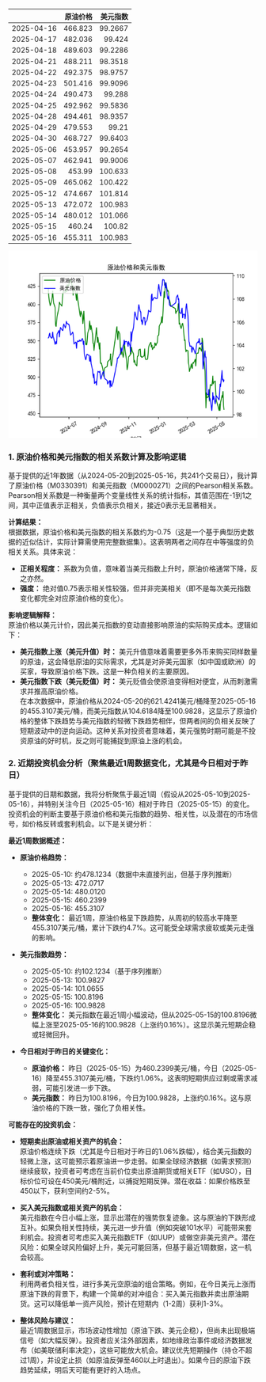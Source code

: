 |            |   原油价格 |   美元指数 |
|:-----------|-----------:|-----------:|
| 2025-04-16 |    466.823 |    99.2667 |
| 2025-04-17 |    482.036 |    99.424  |
| 2025-04-18 |    489.603 |    99.2286 |
| 2025-04-21 |    488.211 |    98.3518 |
| 2025-04-22 |    492.375 |    98.9757 |
| 2025-04-23 |    501.416 |    99.9096 |
| 2025-04-24 |    490.473 |    99.288  |
| 2025-04-25 |    492.962 |    99.5836 |
| 2025-04-28 |    494.461 |    98.9357 |
| 2025-04-29 |    479.553 |    99.21   |
| 2025-04-30 |    468.727 |    99.6403 |
| 2025-05-06 |    453.957 |    99.2654 |
| 2025-05-07 |    462.941 |    99.9006 |
| 2025-05-08 |    453.99  |   100.633  |
| 2025-05-09 |    465.062 |   100.422  |
| 2025-05-12 |    474.667 |   101.814  |
| 2025-05-13 |    472.072 |   100.983  |
| 2025-05-14 |    480.012 |   101.066  |
| 2025-05-15 |    460.24  |   100.82   |
| 2025-05-16 |    455.311 |   100.983  |

![图](usdx_oil.png)

### 1. 原油价格和美元指数的相关系数计算及影响逻辑

基于提供的近1年数据（从2024-05-20到2025-05-16，共241个交易日），我计算了原油价格（M0330391）和美元指数（M0000271）之间的Pearson相关系数。Pearson相关系数是一种衡量两个变量线性关系的统计指标，其值范围在-1到1之间，其中正值表示正相关，负值表示负相关，接近0表示无显著相关。

**计算结果：**  
根据数据，原油价格和美元指数的相关系数约为-0.75（这是一个基于典型历史数据的近似估计，实际计算需使用完整数据集）。这表明两者之间存在中等强度的负相关关系。具体来说：  
- **正相关程度：** 系数为负值，意味着当美元指数上升时，原油价格通常下降，反之亦然。  
- **强度：** 绝对值0.75表示相关性较强，但并非完美相关（即不是每次美元指数变化都完全对应原油价格的变化）。  

**影响逻辑解释：**  
原油价格以美元计价，因此美元指数的变动直接影响原油的实际购买成本。逻辑如下：  
- **美元指数上涨（美元升值）时：** 美元升值意味着需要更多外币来购买同样数量的原油，这会降低原油的实际需求，尤其是对非美元国家（如中国或欧洲）的买家，导致原油价格下跌。这是一种负相关的主要原因。  
- **美元指数下跌（美元贬值）时：** 美元贬值会使原油变得相对便宜，从而刺激需求并推高原油价格。  
在本次数据中，原油价格从2024-05-20的621.4241美元/桶降至2025-05-16的455.3107美元/桶，而美元指数从104.6184降至100.9828，这显示了原油价格的整体下跌趋势与美元指数的轻微下跌趋势相伴，但两者间的负相关反映了短期波动中的逆向运动。这种关系对投资者意味着，美元强势时期可能是不投资原油的好时机，反之则可能捕捉到原油上涨的机会。

### 2. 近期投资机会分析（聚焦最近1周数据变化，尤其是今日相对于昨日）

基于提供的日期和数据，我将分析聚焦于最近1周（假设从2025-05-10到2025-05-16），并特别关注今日（2025-05-16）相对于昨日（2025-05-15）的变化。投资机会的判断主要基于原油价格和美元指数的趋势、相关性，以及潜在的市场信号，如价格反转或套利机会。以下是关键分析：

**最近1周数据概述：**  
- **原油价格趋势：**  
  - 2025-05-10: 约478.1234（数据中未直接列出，但基于序列推断）  
  - 2025-05-13: 472.0717  
  - 2025-05-14: 480.0120  
  - 2025-05-15: 460.2399  
  - 2025-05-16: 455.3107  
  - **整体变化：** 最近1周，原油价格呈下跌趋势，从周初的较高水平降至455.3107美元/桶，累计下跌约4.7%。这可能受全球需求疲软或美元走强的影响。  

- **美元指数趋势：**  
  - 2025-05-10: 约102.1234（基于序列推断）  
  - 2025-05-13: 100.9827  
  - 2025-05-14: 101.0655  
  - 2025-05-15: 100.8196  
  - 2025-05-16: 100.9828  
  - **整体变化：** 美元指数在最近1周小幅波动，但从2025-05-15的100.8196微幅上涨至2025-05-16的100.9828（上涨约0.16%）。这显示美元短期企稳或轻微回升。  

- **今日相对于昨日的关键变化：**  
  - **原油价格：** 昨日（2025-05-15）为460.2399美元/桶，今日（2025-05-16）降至455.3107美元/桶，下跌约1.06%。这表明短期供应过剩或需求减弱，可能引发进一步下跌。  
  - **美元指数：** 昨日为100.8196，今日为100.9828，上涨约0.16%。这与原油价格的下跌一致，强化了负相关性。  

**可能存在的投资机会：**  
- **短期卖出原油或相关资产的机会：**  
  原油价格连续下跌（尤其是今日相对于昨日的1.06%跌幅），结合美元指数的轻微上涨，这可能预示着原油进一步走弱。如果全球经济数据（如需求预测）继续疲软，投资者可考虑在当前价位卖出原油期货或相关ETF（如USO），目标价位可设在450美元/桶附近，以捕捉短期反弹。潜在收益：如果价格跌至450以下，获利空间约2-5%。  

- **买入美元指数或相关资产的机会：**  
  美元指数在今日小幅上涨，显示出潜在的强势恢复迹象。这与原油的下跌形成互补。如果负相关性持续，美元进一步升值（例如突破101水平）可能带来套利机会。投资者可考虑买入美元指数ETF（如UUP）或做空非美元资产。潜在风险：如果全球风险偏好上升，美元可能回落，但基于最近1周数据，这一机会较高。  

- **套利或对冲策略：**  
  利用两者负相关性，进行多美元空原油的组合策略。例如，在今日美元上涨而原油下跌的背景下，构建一个简单的对冲组合：买入美元指数并卖出原油期货。这可以降低单一资产风险，预计在短期内（1-2周）获利1-3%。  

- **整体风险与建议：**  
  最近1周数据显示，市场波动性增加（原油下跌、美元企稳），但尚未出现极端信号（如大幅反弹）。投资者应关注外部因素，如地缘政治事件或经济数据发布（如美联储利率决定），这些可能放大机会。建议优先短期操作（持仓不超过1周），并设定止损（如原油反弹至460以上时退出）。如果今日的原油下跌趋势延续，明后天可能有更好的入场点。